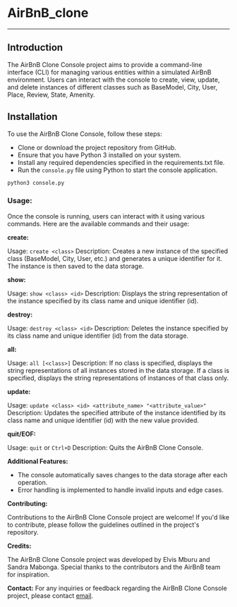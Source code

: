 # AirBnB_clone
---

## Introduction

The AirBnB Clone Console project aims to provide a command-line interface (CLI) for managing various entities within a simulated AirBnB environment. Users can interact with the console to create, view, update, and delete instances of different classes such as BaseModel, City, User, Place, Review, State, Amenity.

## Installation

To use the AirBnB Clone Console, follow these steps:

- Clone or download the project repository from GitHub.
- Ensure that you have Python 3 installed on your system.
- Install any required dependencies specified in the requirements.txt file.
- Run the `console.py` file using Python to start the console application.
```bash
python3 console.py
```
  
### Usage:

Once the console is running, users can interact with it using various commands. Here are the available commands and their usage:

**create:**

Usage: `create <class>`
Description: Creates a new instance of the specified class (BaseModel, City, User, etc.) and generates a unique identifier for it. The instance is then saved to the data storage.

**show:**

Usage: `show <class> <id>`
Description: Displays the string representation of the instance specified by its class name and unique identifier (id).

**destroy:**

Usage: `destroy <class> <id>`
Description: Deletes the instance specified by its class name and unique identifier (id) from the data storage.

**all:**

Usage: `all [<class>]`
Description: If no class is specified, displays the string representations of all instances stored in the data storage. If a class is specified, displays the string representations of instances of that class only.

**update:**

Usage: `update <class> <id> <attribute_name> "<attribute_value>"`
Description: Updates the specified attribute of the instance identified by its class name and unique identifier (id) with the new value provided.

**quit/EOF:**

Usage: `quit` or `Ctrl+D`
Description: Quits the AirBnB Clone Console.

**Additional Features:**

- The console automatically saves changes to the data storage after each operation.
- Error handling is implemented to handle invalid inputs and edge cases.

**Contributing:**

Contributions to the AirBnB Clone Console project are welcome! If you'd like to contribute, please follow the guidelines outlined in the project's repository.

**Credits:**

The AirBnB Clone Console project was developed by Elvis Mburu and Sandra Mabonga. Special thanks to the contributors and the AirBnB team for inspiration.

**Contact:**
For any inquiries or feedback regarding the AirBnB Clone Console project, please contact [email](mburuelvis21@gmail.com).
